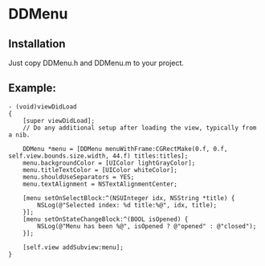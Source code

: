 DDMenu
======
**Installation**
--------------------

Just copy DDMenu.h and DDMenu.m to your project.

**Example:**
--------------------
```objc
- (void)viewDidLoad
{
    [super viewDidLoad];
	// Do any additional setup after loading the view, typically from a nib.
	
	DDMenu *menu = [DDMenu menuWithFrame:CGRectMake(0.f, 0.f, self.view.bounds.size.width, 44.f) titles:titles];
	menu.backgroundColor = [UIColor lightGrayColor];
	menu.titleTextColor = [UIColor whiteColor];
	menu.shouldUseSeparators = YES;
	menu.textAlignment = NSTextAlignmentCenter;

	[menu setOnSelectBlock:^(NSUInteger idx, NSString *title) {
		NSLog(@"Selected index: %d title:%@", idx, title);
	}];
	[menu setOnStateChangeBlock:^(BOOL isOpened) {
		NSLog(@"Menu has been %@", isOpened ? @"opened" : @"closed");
	}];
	
	[self.view addSubview:menu];
}
```
